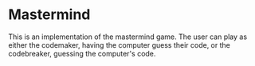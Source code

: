 # Mastermind

This is an implementation of the mastermind game. The user can play as either the codemaker, having the computer guess their code, or the codebreaker, guessing the computer's code.
